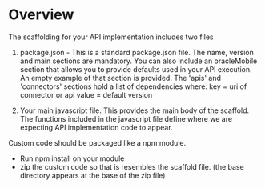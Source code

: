 # Overview

The scaffolding for your API implementation includes two files

1. package.json - This is a standard package.json file.
  The name, version and main sections are mandatory.
  You can also include an oracleMobile section that allows you to provide defaults used in your API execution.
  An empty example of that section is provided.  The 'apis' and 'connectors' sections hold a list of dependencies where:
  	key = uri of connector or api
  	value = default version 

2. Your main javascript file.
  This provides the main body of the scaffold.
  The functions included in the javascript file define where we are expecting API implementation code to appear.

Custom code should be packaged like a npm module.
- Run npm install on your module
- zip the custom code so that is resembles the scaffold file.  (the base directory appears at the base of the zip file)

